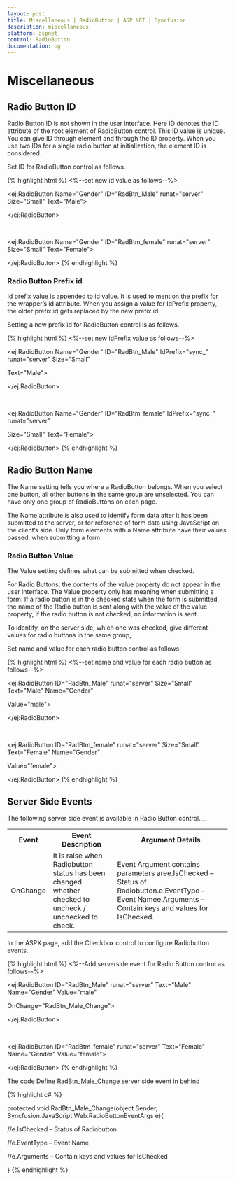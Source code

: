 ```yaml
---
layout: post
title: Miscellaneous | RadioButton | ASP.NET | Syncfusion
description: miscellaneous
platform: aspnet
control: RadioButton
documentation: ug
---
```


# Miscellaneous

## Radio Button ID

Radio Button ID is not shown in the user interface. Here ID denotes the ID attribute of the root element of RadioButton control. This ID value is unique. You can give ID through element and through the ID property. When you use two IDs for a single radio button at initialization, the element ID is considered.

Set ID for RadioButton control as follows.

{% highlight html %}
<%--set new id value as follows--%>

<ej:RadioButton Name="Gender" ID="RadBtn_Male" runat="server" Size="Small" Text="Male">

</ej:RadioButton>

<br />

<ej:RadioButton Name="Gender" ID="RadBtm_female" runat="server" Size="Small" Text="Female">

</ej:RadioButton>
{% endhighlight %}

### Radio Button Prefix id

Id prefix value is appended to id value. It is used to mention the prefix for the wrapper’s id attribute. When you assign a value for IdPrefix property, the older prefix id gets replaced by the new prefix id. 

Setting a new prefix id for RadioButton control is as follows.

{% highlight html %}
<%--set new idPrefix   value as follows--%>

<ej:RadioButton Name="Gender" ID="RadBtn_Male" IdPrefix="sync_" runat="server" Size="Small"

Text="Male">

</ej:RadioButton>

<br />

<ej:RadioButton Name="Gender" ID="RadBtm_female" IdPrefix="sync_" runat="server"

Size="Small" Text="Female">

</ej:RadioButton>
{% endhighlight %}

## Radio Button Name

The Name setting tells you where a RadioButton belongs. When you select one button, all other buttons in the same group are unselected. You can have only one group of RadioButtons on each page.

The Name attribute is also used to identify form data after it has been submitted to the server, or for reference of form data using JavaScript on the client’s side. Only form elements with a Name attribute have their values passed, when submitting a form.

### Radio Button Value

The Value setting defines what can be submitted when checked.

For Radio Buttons, the contents of the value property do not appear in the user interface. The Value property only has meaning when submitting a form. If a radio button is in the checked state when the form is submitted, the name of the Radio button is sent along with the value of the value property, if the radio button is not checked, no information is sent.

To identify, on the server side, which one was checked, give different values for radio buttons in the same group, 

Set name and value for each radio button control as follows.

{% highlight html %}
<%--set name and value for each radio button as follows--%>

<ej:RadioButton ID="RadBtn_Male" runat="server" Size="Small" Text="Male" Name="Gender"

Value="male">

</ej:RadioButton>

<br />

<ej:RadioButton ID="RadBtm_female" runat="server" Size="Small" Text="Female" Name="Gender"

Value="female">

</ej:RadioButton>
{% endhighlight %}

## Server Side Events

The following server side event is available in Radio Button control.__

<table>
<tr>
<th>
Event</th><th>
Event Description</th><th>
Argument Details</th></tr>
<tr>
<td>
OnChange</td><td>
It is raise when Radiobutton status has been changed whether checked to uncheck / unchecked to check.</td><td>
Event Argument contains parameters aree.IsChecked – Status of Radiobutton.e.EventType – Event Namee.Arguments – Contain keys and values for IsChecked.</td></tr>
</table>
In the ASPX page, add the Checkbox control to configure Radiobutton events.

{% highlight html %}
<%--Add serverside event for Radio Button control as follows--%>

<ej:RadioButton ID="RadBtn_Male" runat="server" Text="Male" Name="Gender" Value="male"

OnChange="RadBtn_Male_Change">

</ej:RadioButton>

<br />

<ej:RadioButton ID="RadBtm_female" runat="server" Text="Female" Name="Gender" Value="female">

</ej:RadioButton>
{% endhighlight %}

The code Define RadBtn_Male_Change server side event in behind

{% highlight c# %}

protected void RadBtn_Male_Change(object Sender, Syncfusion.JavaScript.Web.RadioButtonEventArgs e){

//e.IsChecked – Status of Radiobutton

//e.EventType – Event Name

//e.Arguments – Contain keys and values for IsChecked

}
{% endhighlight %}
